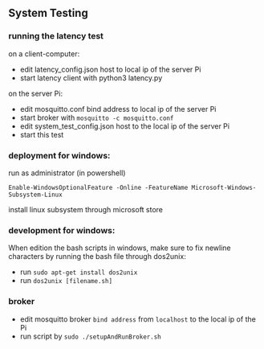 ## System Testing

### running the latency test
on a client-computer:
- edit latency_config.json host to local ip of the server Pi
- start latency client with python3 latency.py

on the server Pi:
- edit mosquitto.conf bind address to local ip of the server Pi
- start broker with `mosquitto -c mosquitto.conf`
- edit system_test_config.json host to the local ip of the server Pi
- start this test

### deployment for windows:
run as administrator (in powershell)
```
Enable-WindowsOptionalFeature -Online -FeatureName Microsoft-Windows-Subsystem-Linux
```
install linux subsystem through microsoft store

### development for windows:
When edition the bash scripts in windows, make sure to fix newline characters by
running the bash file through dos2unix:
- run `sudo apt-get install dos2unix`
- run `dos2unix [filename.sh]`
### broker
- edit mosquitto broker `bind address` from `localhost` to the local ip of the Pi
- run script by `sudo ./setupAndRunBroker.sh`
